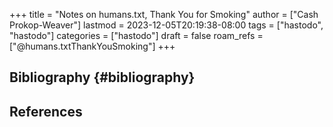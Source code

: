 +++
title = "Notes on humans.txt, Thank You for Smoking"
author = ["Cash Prokop-Weaver"]
lastmod = 2023-12-05T20:19:38-08:00
tags = ["hastodo", "hastodo"]
categories = ["hastodo"]
draft = false
roam_refs = ["@humans.txtThankYouSmoking"]
+++

## Bibliography {#bibliography}

## References

<style>.csl-entry{text-indent: -1.5em; margin-left: 1.5em;}</style><div class="csl-bib-body">
</div>
